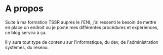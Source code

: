 # A propos

Suite à ma formation TSSR auprès le l'ENI, j'ai ressenti le besoin de mettre en place un endroit ou je poste mes différentes procédures et expériences, ce blog servira à ça.

Il y aura tout type de contenu sur l'informatique, du dev, de l'administration systèmes, du réseau.
